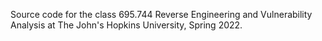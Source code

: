 Source code for the class 695.744 Reverse Engineering and Vulnerability Analysis at The John's Hopkins University, Spring 2022.